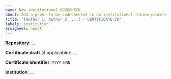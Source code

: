 ```yaml
---
name: New institutional CODECHECK
about: Add a paper to be codechecked in an institutional review process
title: "[Author 1, Author 2, ...] - CERTIFICATE-ID"
labels: institution
assignees: nuest
---
```


<!-- Thank you for starting a codecheck institutional workflow! See https://codecheck.org.uk/guide/community-process for the full documentation of the community workflow, which likely matches closely how your institution interacts with CODECHECK. These HTML commments will not render in the issue, but you can delete them once you've read them if you prefer! -->

**Repository**: ... <!-- link to the repository in the codecheckers organisation with the code; if you do not have access reach out to Daniel (https://github.com/nuest/) please. -->

**Certificate draft** (if applicable): ... <!-- link to the draft certificate on Zenodo/OSF, if you already have one; please consider holding back on the publishing until the editor could take a quick look -->

**Certificate identifier**: `YYYY-NNN` <!-- please check other issues to derive the next certificate identifier -->

**Institution**: ... <!-- short name of the institution where the codecheck is conducted, see the list of existing ones https://codecheck.org.uk/register/venues/institutions/ -->
